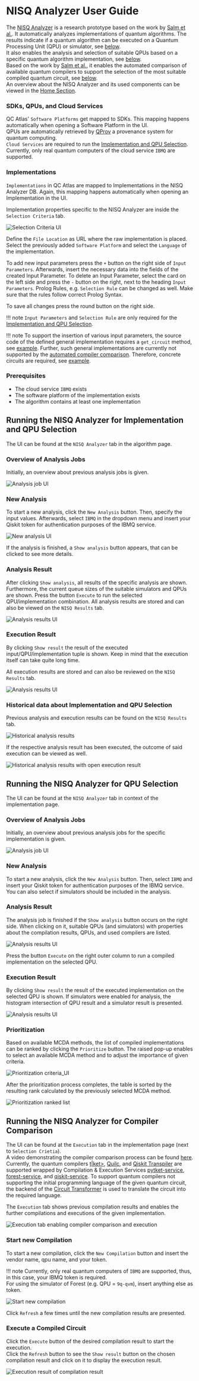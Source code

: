 
# NISQ Analyzer User Guide
The [NISQ Analyzer](https://github.com/UST-QuAntiL/nisq-analyzer) is a research prototype based on the work by [Salm et al.](https://link.springer.com/chapter/10.1007/978-3-030-64846-6_5). 
It automatically analyzes implementations of quantum algorithms. 
The results indicate if a quantum algorithm can be executed on a Quantum Processing Unit (QPU) or simulator, see [below](#running-the-nisq-analyzer-for-implementation-and-qpu-selection).  
It also enables the analysis and selection of suitable QPUs based on a specific quantum algorithm implementation, see [below](#running-the-nisq-analyzer-for-qpu-selection).  
Based on the work by [Salm et al.](https://link.springer.com/chapter/10.1007/978-3-030-87568-8_4), it enables the automated comparison of available quantum compilers to support the selection of the most suitable compiled quantum circuit, see [below](#running-the-nisq-analyzer-for-compiler-comparison).  
An overview about the NISQ Analyzer and its used components can be viewed in the [Home Section](../index.md).

### SDKs, QPUs, and Cloud Services

QC Atlas' `Software Platforms` get mapped to SDKs. 
This mapping happens automatically when opening a Software Platform in the UI.   
QPUs are automatically retrieved by [QProv](https://github.com/UST-QuAntiL/qprov) a provenance system for quantum computing.   
`Cloud Services` are required to run the [Implementation and QPU Selection](#running-the-nisq-analyzer-for-implementation-and-qpu-selection).  
Currently, only real quantum computers of the cloud service `IBMQ` are supported.

### Implementations

`Implementations` in QC Atlas are mapped to Implementations in the NISQ Analyzer DB.
Again, this mapping happens automatically when opening an Implementation in the UI.

Implementation properties specific to the NISQ Analyzer are inside the `Selection Criteria` tab.

![Selection Criteria UI](./images/nisq_analyzer/implementation_selectionCriteria.png)

Define the `File Location` as URL where the raw implementation is placed.
Select the previously added `Software Platform` and select the `Language` of the implementation. 

To add new input parameters press the `+` button on the right side of `Input Parameters`. Afterwards, insert the necessary data into the fields of the created Input Parameter.
To delete an Input Parameter, select the card on the left side and press the `-` button on the right, next to the heading `Input Parameters`.
Prolog Rules, e.g. `Selection Rule` can be changed as well. Make sure that the rules follow correct Prolog Syntax.

To save all changes press the round button on the right side.

!!! note 
    `Input Parameters` and `Selection Rule` are only required for the [Implementation and QPU Selection](#running-the-nisq-analyzer-for-implementation-and-qpu-selection).  
    
!!! note 
    To support the insertion of various input parameters, the source code of the defined general implementation requires a `get_circuit` method, see [example](https://raw.githubusercontent.com/UST-QuAntiL/nisq-analyzer-content/master/example-implementations/Shor/shor-general-qiskit.py). Further, such general implementations are currently not supported by the [automated compiler comparison](#running-the-nisq-analyzer-for-compiler-comparison). Therefore, concrete circuits are required, see [example](https://raw.githubusercontent.com/UST-QuAntiL/nisq-analyzer-content/master/compiler-selection/Shor/shor-fix-15-qiskit.py).

### Prerequisites

* The cloud service `IBMQ` exists
* The software platform of the implementation exists
* The algorithm contains at least one implementation

## Running the NISQ Analyzer for Implementation and QPU Selection

The UI can be found at the `NISQ Analyzer` tab in the algorithm page.

### Overview of Analysis Jobs

Initially, an overview about previous analysis jobs is given.

![Analysis job UI](./images/nisq_analyzer/analysis-jobs-overview.png)

### New Analysis

To start a new analysis, click the `New Analysis` button.
Then, specify the input values. Afterwards, select `IBMQ` in the dropdown menu and insert your Qiskit token for authentication purposes of the IBMQ service.

![New analysis UI](./images/nisq_analyzer/new-analysis.png)

If the analysis is finished, a `Show analysis` button appears, that can be clicked to see more details.

### Analysis Result

After clicking `Show analysis`, all results of the specific analysis are shown. 
Furthermore, the current queue sizes of the suitable simulators and QPUs are shown.
Press the button `Execute` to run the selected QPU/implementation combination.
All analysis results are stored and can also be viewed on the `NISQ Results` tab.

![Analysis results UI](./images/nisq_analyzer/analysis-overview.png)

### Execution Result

By clicking `Show result` the result of the executed input/QPU/implementation tuple is shown.
Keep in mind that the execution itself can take quite long time.

All execution results are stored and can also be reviewed on the `NISQ Results` tab.

![Analysis results UI](./images/nisq_analyzer/analysis-execution-result.png)

### Historical data about Implementation and QPU Selection

Previous analysis and execution results can be found on the `NISQ Results` tab.

![Historical analysis results](./images/nisq_analyzer/results.png)

If the respective analysis result has been executed, the outcome of said execution can be viewed as well.

![Historical analysis results with open execution result](./images/nisq_analyzer/results_open.png)

## Running the NISQ Analyzer for QPU Selection

The UI can be found at the `NISQ Analyzer` tab in context of the implementation page.

### Overview of Analysis Jobs

Initially, an overview about previous analysis jobs for the specific implementation is given.

![Analysis job UI](./images/nisq_analyzer/implementation-analysis-jobs-overview.png)

### New Analysis

To start a new analysis, click the `New Analysis` button.
Then, select `IBMQ` and insert your Qiskit token for authentication purposes of the IBMQ service.
You can also select if simulators should be included in the analysis.

### Analysis Result

The analysis job is finished if the ``Show analysis`` button occurs on the right side.
When clicking on it, suitable QPUs (and simulators) with properties about the compilation results, QPUs, and used compilers are listed.

![Analysis results UI](./images/nisq_analyzer/implementation-analysis-result.png)

Press the button `Execute` on the right outer column to run a compiled implementation on the selected QPU.

### Execution Result

By clicking `Show result` the result of the executed implementation on the selected QPU is shown.
If simulators were enabled for analysis, the histogram intersection of QPU result and a simulator result is presented.

![Analysis results UI](./images/nisq_analyzer/implementation-qpu-execution-result.png)

### Prioritization

Based on available MCDA methods, the list of compiled implementations can be ranked by clicking the `Prioritize` button.
The raised pop-up enables to select an available MCDA method and to adjust the importance of given criteria.

![Prioritization criteria_UI](./images/nisq_analyzer/implementation-analysis-mcda-criteria.png)

After the prioritization process completes, the table is sorted by the resulting rank calculated by the previously selected MCDA method.

![Prioritization ranked list](./images/nisq_analyzer/implementation-analysis-prioritized-list.png)

## Running the NISQ Analyzer for Compiler Comparison

The UI can be found at the `Execution` tab in the implementation page (next to `Selection Crietia`).  
A video demonstrating the compiler comparison process can be found [here](https://www.youtube.com/watch?v=I5l8vaA-zO8&feature=youtu.be).
Currently, the quantum compilers [t|ket>](https://github.com/CQCL/pytket), [Quilc](https://github.com/rigetti/quilc), and [Qiskit Transpiler](https://github.com/Qiskit) are supported wrapped by Compilation & Execution Services [pytket-service](https://github.com/UST-QuAntiL/pytket-service), [forest-service](https://github.com/UST-QuAntiL/forest-service), and [qiskit-service](https://github.com/UST-QuAntiL/qiskit-service).
To support quantum compilers not supporting the initial programming language of the given quantum circuit, the backend of the [Circuit Transformer](./circuit-transformer.md) is used to translate the circuit into the required language.

The `Execution` tab shows previous compilation results and enables the further compilations and executions of the given implementation.

![Execution tab enabling compiler comparison and execution](./images/nisq_analyzer/impl-execution.png)

### Start new Compilation

To start a new compilation, click the `New Compilation` button and insert the vendor name, qpu name, and your token.

!!! note 
    Currently, only real quantum computers of `IBMQ` are supported, thus, in this case, your IBMQ token is required.  
    For using the simulator of Forest (e.g. QPU = `9q-qvm`), insert anything else as token.

![Start new compilation](./images/nisq_analyzer/new-compilation.png)

Click `Refresh` a few times until the new compilation results are presented.

### Execute a Compiled Circuit

Click the `Execute` button of the desired compilation result to start the execution.   
Click the `Refresh` button to see the `Show result` button on the chosen compilation result and click on it to display the execution result.

![Execution result of compilation result](./images/nisq_analyzer/impl-execution-result.png)

